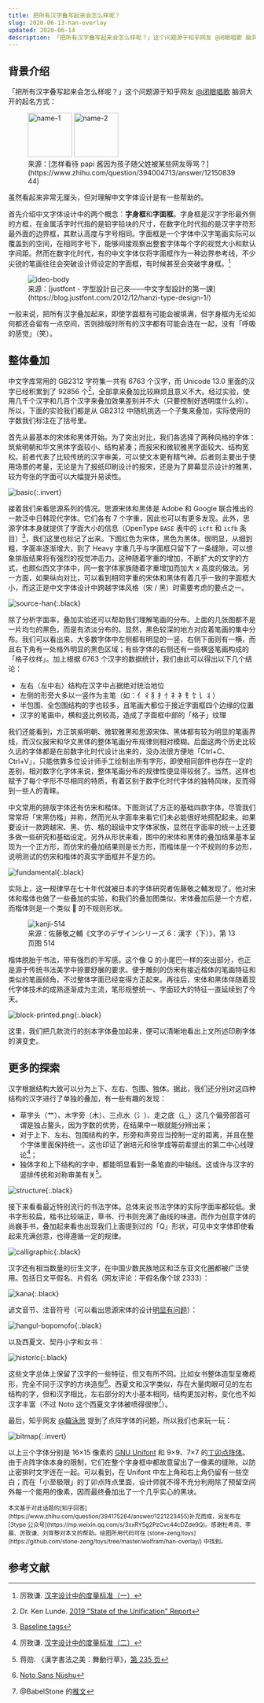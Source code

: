 ```yaml
---
title: 把所有汉字叠写起来会怎么样呢？
slug: 2020-06-13-han-overlay
updated: 2020-06-14
description: 「把所有汉字叠写起来会怎么样呢？」这个问题源于知乎网友 @闭眼唱歌 脑洞大开的起名方式。虽然看起来非常无厘头，但对理解中文字体设计是有一些帮助的。
---
```


## 背景介绍

「把所有汉字叠写起来会怎么样呢？」这个问题源于知乎网友 [@闭眼唱歌](https://www.zhihu.com/people/tong-jia-hong) 脑洞大开的起名方式：

<figure>
  <img src="/images/han-overlay/name-1.jpg" alt="name-1" class="invert" style="height: 90px; width: auto;">
  <img src="/images/han-overlay/name-2.jpg" alt="name-2" class="invert" style="height: 90px; width: auto;">
  <figcaption markdown="span">来源：[怎样看待 papi 酱因为孩子随父姓被某些网友辱骂？](https://www.zhihu.com/question/394004713/answer/1215083944)</figcaption>
</figure>

虽然看起来非常无厘头，但对理解中文字体设计是有一些帮助的。

首先介绍中文字体设计中的两个概念：**字身框**和**字面框**。字身框是汉字字形最外侧的方框，在金属活字时代指的是铅字铅块的尺寸，在数字化时代指的是汉字字符形最外面的边界框，其默认高度与字号相同。字面框是一个字体中汉字笔画实际可以覆盖到的空间，在相同字号下，能够间接观察出整套字体每个字的视觉大小和默认字间距。然而在数字化时代，有的中文字体仅将字面框作为一种边界参考线，不少尖锐的笔画往往会突破设计师设定的字面框，有时候甚至会突破字身框。[^han-metrics]

[^han-metrics]: 厉致谦. [汉字设计中的度量标准（一）](https://zhuanlan.zhihu.com/p/99504885)

<figure>
  <img src="/images/han-overlay/ideo-body.png" alt="ideo-body" class="invert" style="max-width: 300px;">
  <figcaption markdown="span">来源：[justfont - 字型設計自己來——中文字型設計的第一課](https://blog.justfont.com/2012/12/hanzi-type-design-1/)</figcaption>
</figure>

一般来说，把所有汉字叠加起来，即使字面框有可能会被填满，但字身框内无论如何都还会留有一点空间，否则排版时所有的汉字都有可能会连在一起，没有「呼吸的感觉」（笑）。

## 整体叠加

中文字库常用的 GB2312 字符集一共有 6763 个汉字，而 Unicode 13.0 里面的汉字已经积累到了 92856 个[^han-number]，全部拿来叠加比较麻烦且意义不大。经过实验，使用几千个汉字和几百个汉字来叠加效果差别并不大（只要控制好透明度什么的）。所以，下面的实验我们都是从 GB2312 中随机挑选一个子集来叠加，实际使用的字数我们标注在了括号里。

[^han-number]: Dr. Ken Lunde. [2019 "State of the Unification" Report](https://blogs.adobe.com/CCJKType/2019/07/2019-sotu.html)

首先从最基本的宋体和黑体开始。为了突出对比，我们各选择了两种风格的字体：筑紫明朝和华文黑体字面较小、结构紧凑；而报宋和微软雅黑字面较大、结构宽松。前者代表了比较传统的汉字审美，可以使文本更有精气神。后者则主要出于使用场景的考量，无论是为了报纸印刷设计的报宋，还是为了屏幕显示设计的雅黑，较为夸张的字面可以大幅提升易读性。

![basic](/images/han-overlay/basic.png){:.invert}

接着我们来看思源系列的情况。思源宋体和黑体是 Adobe 和 Google 联合推出的一款泛中日韩现代字体。它们各有 7 个字重，因此也可以有更多发现。此外，思源字体本身就提供了字面大小的信息（OpenType `BASE` 表中的 `icft` 和 `icfb` 条目）[^baseline]，我们这里也标记了出来。下图红色为宋体，黑色为黑体。很明显，从细到粗，字面率逐渐增大，到了 Heavy 字重几乎与字面框只留下了一条缝隙，可以想象排版结果将有强烈的视觉冲击力。这种随着字重的增加，不断扩大的文字的方式，也颇似西文字体中，同一套字体家族随着字重增加而加大 x 高度的做法。另一方面，如果纵向对比，可以看到相同字重的宋体和黑体有着几乎一致的字面框大小，而这正是中文字体设计中跨越字体风格（宋 / 黑）时需要考虑的要点之一。

[^baseline]: [Baseline tags](https://docs.microsoft.com/typography/opentype/otspec160/baselinetags)

![source-han](/images/han-overlay/source-han.png){:.black}

除了分析字面率，叠加实验还可以帮助我们理解笔画的分布。上面的几张图都不是一片均匀的黑色，而是有浓淡分布的。显然，黑色较深的地方对应着笔画的集中分布。我们可以看出来，大多数字体中左侧都有明显的一竖，右侧下面则有一横，而且右下角有一处格外明显的黑色区域；有些字体的右侧还有一些横竖笔画构成的「格子纹样」。加上根据 6763 个汉字的数据统计，我们由此可以得出以下几个结论：

- 左右（左中右）结构在汉字中占据绝对统治地位
- 左侧的形旁大多以一竖作为主笔（如：亻彳犭扌忄礻衤钅饣讠丬）
- 半包围、全包围结构的字也较多，且笔画大都位于接近字面框四个边缘的位置
- 汉字的笔画中，横和竖比例较高，造成了字面框中部的「格子」纹理

我们还能看到，方正筑紫明朝、微软雅黑和思源宋体、黑体都有较为明显的笔画界线，而汉仪报宋和华文黑体的整体笔画分布规律则相对模糊。后面这两个历史比较久远的字体都是在前数字化时代设计出来的，没办法很方便地「Ctrl+C、Ctrl+V」，只能依靠多位设计师手工绘制出所有字形，即使相同部件也存在一定的差别，相对数字化字体来说，整体笔画分布的规律性便显得较弱了。当然，这样也赋予了每个字形不尽相同的特质，有着区别于数字化时代字体的独特风味，反而得到一些人的青睐。

中文常用的排版字体还有仿宋和楷体。下图测试了方正的基础四款字体，尽管我们常常将「宋黑仿楷」并称，然而光从字面率来看它们未必能很好地搭配起来。如果要设计一款跨越宋、黑、仿、楷的超级中文字体家族，显然在字面率的统一上还要多做一些研究和基础设定。另外从形状来看，图中的宋体和黑体的叠加结果基本呈现为一个正方形，而仿宋的叠加结果则是长方形，而楷体是一个不规则的多边形，说明测试的仿宋和楷体的真实字面框并不是方的。

![fundamental](/images/han-overlay/fundamental.png){:.black}

实际上，这一规律早在七十年代就被日本的字体研究者<span lang="ja">佐藤敬之輔</span>发现了。他对宋体和楷体也做了一些叠加的实验，和我们的叠加图类似，宋体叠加后是一个方框，而楷体则是一个类似 🍙 的不规则形状。

<figure>
  <img src="/images/han-overlay/kanji-514.png" alt="kanji-514" class="invert" style="max-width: 360px;">
  <figcaption>来源：<span lang="ja">佐藤敬之輔《文字のデザインシリーズ 6：漢字（下）》</span>，第 13 页图 514</figcaption>
</figure>

楷体脱胎于书法，带有强烈的手写感。这个像 Q 的小尾巴一样的突出部分，也正是源于传统书法美学中捺要舒展的要求。便于雕刻的仿宋有接近楷体的笔画特征和类似的笔画倾角，不过整体字面已经变得方正起来。再往后，宋体和黑体伴随着现代字体技术的成熟逐渐成为主流，笔形规整统一、字面较大的特征一直延续到了今天。

![block-printed.png](/images/han-overlay/block-printed.png){:.black}

这里，我们把几款流行的刻本字体叠加起来，便可以清晰地看出上文所述印刷字体的演变史。

## 更多的探索

汉字根据结构大致可以分为上下、左右、包围、独体。据此，我们还分别对这四种结构的汉字进行了单独的叠加，有一些有趣的发现：

- 草字头（艹）、木字旁（木）、三点水（氵）、走之底（⻌）这几个偏旁部首可谓是独占鳌头，因为字数的优势，在结果中一眼就能分辨出来；
- 对于上下、左右、包围结构的字，形旁和声旁应当控制一定的距离，并且在整个字体里面保持统一。这也印证了谢培元和徐学成等前辈提出的第二中心线理论[^second-medial-area]；
- 独体字和上下结构的字中，都能明显看到一条笔直的中轴线。这或许与汉字的竖排传统和对称审美有关[^calligraphy]。

[^second-medial-area]: 厉致谦. [汉字设计中的度量标准（二）](https://zhuanlan.zhihu.com/p/101183974)
[^calligraphy]: 蒋勋. 《漢字書法之美：舞動行草》，[第 235 页](https://books.google.com.sg/books?id=8Rq9AAAAQBAJ&pg=PA235)

![structure](/images/han-overlay/structure.png){:.black}

接下来看看最近特别流行的书法字体。总体来说书法字体的实际字面率都较低。隶书字形较扁，楷书比较端正，草书、行书则充满了曲线的味道。而作为创意字体的尚巍手书，叠加起来看也出现我们上面提到过的「Q」形状，可见中文字体即使看起来充满创意，也得遵循一定的规律。

![calligraphic](/images/han-overlay/calligraphic.png){:.black}

汉字还有相当数量的衍生文字，在中国少数民族地区和泛东亚文化圈都被广泛使用。包括日文平假名、片假名（网友评论：平假名像个球 2333）：

![kana](/images/han-overlay/kana.png){:.black}

谚文音节、注音符号（可以看出思源宋体的设计[明显有问题](https://github.com/adobe-fonts/source-han-serif/issues/7)）：

![hangul-bopomofo](/images/han-overlay/hangul-bopomofo.png){:.black}

以及西夏文、契丹小字和女书：

![historic](/images/han-overlay//historic.png){:.black}

这些文字总体上保留了汉字的一些特征，但又有所不同。比如女书整体造型呈橄榄形，完全不同于汉字的方块造型[^nushu]。西夏文和汉字类似，存在大量肉眼可见的左右结构的字，但和汉字相比，左右部分的大小基本相同，结构更加对称，变化也不如汉字丰富（不过 Noto 这个西夏文字体被喷得很惨[^tangut]）。

[^nushu]: [Noto Sans Nüshu](https://github.com/LisaHuang2017/noto-sans-nushu)
[^tangut]: @BabelStone 的[推文](https://twitter.com/BabelStone/status/1106903314690686986)

最后，知乎网友 [@韓泳思](https://www.zhihu.com/people/hei-li-shi) 提到了点阵字体的问题，所以我们也来玩一玩：

![bitmap](/images/han-overlay/bitmap.png){:.invert}

以上三个字体分别是 16×15 像素的 [GNU Unifont](http://unifoundry.com/unifont/index.html) 和 9×9、7×7 的[丁卯点阵体](https://3type.cn/fonts/dinkie_bitmap/)。由于点阵字体本身的限制，它们在整个字身框中都故意留出了一像素的缝隙，以防止密排时文字连在一起。可以看到，在 Unifont 中左上角和右上角仍留有一些空白；而在「小至极限」的丁卯点阵点里面，设计师就不得不充分利用除了预留空间外每一个能用的像素，因而最终叠加出了一个几乎实心的黑块。

<small>
本文基于对此话题的[知乎回答](https://www.zhihu.com/question/394175264/answer/1221223455)补充而成，另发布在 [3type 公众号](https://mp.weixin.qq.com/s/3xxRY5g2PzCvc44cDZde9Q)。感谢杜希尧、李晨、厉致谦、刘育黎对本文的帮助。绘图所用代码可在 [stone-zeng/toys](https://github.com/stone-zeng/toys/tree/master/wolfram/han-overlay/) 中找到。
</small>

## 参考文献

<div id="footnotes"></div>

